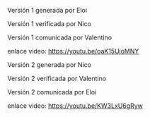 Versión 1 generada por Eloi






Versión 1 verificada por Nico








Versión 1 comunicada por Valentino






enlace video: https://youtu.be/oaK15UioMNY

Versión 2 generada por Nico






Versión 2 verificada por Valentino






Versión 2 comunicada por Eloi





enlace video: https://youtu.be/KW3LxU6gRyw
